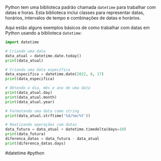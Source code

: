 Python tem uma biblioteca padrão chamada `datetime` para trabalhar com datas e horas. Esta biblioteca inclui classes para representar datas, horários, intervalos de tempo e combinações de datas e horários.

Aqui estão alguns exemplos básicos de como trabalhar com datas em Python usando a biblioteca `datetime`:

```python
import datetime

# Criando uma data
data_atual = datetime.date.today()
print(data_atual)

# Criando uma data específica
data_especifica = datetime.date(2022, 8, 17)
print(data_especifica)

# Obtendo o dia, mês e ano de uma data
print(data_atual.day)
print(data_atual.month)
print(data_atual.year)

# Formatando uma data como string
print(data_atual.strftime('%d/%m/%Y'))

# Realizando operações com datas
data_futura = data_atual + datetime.timedelta(days=10)
print(data_futura)
diferenca_datas = data_futura - data_atual
print(diferenca_datas.days)
```

#datetime #python